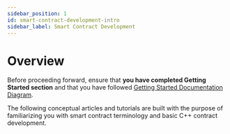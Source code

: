 ```yaml
---
sidebar_position: 1
id: smart-contract-development-intro
sidebar_label: Smart Contract Development 
---
```



# Overview

Before proceeding forward, ensure that **you have completed Getting Started section** and that you have followed [Getting Started Documentation Diagram](/docs/getting-started/getting-started-intro.md).

The following conceptual articles and tutorials are built with the purpose of familiarizing you with smart contract terminology and basic C++ contract development.
